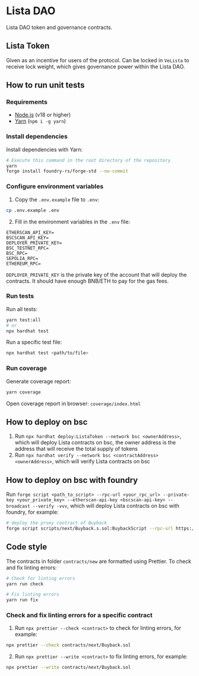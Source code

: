 # Lista DAO
Lista DAO token and governance contracts.

## Lista Token
Given as an incentive for users of the protocol. Can be locked in `VeLista`
to receive lock weight, which gives governance power within the Lista DAO.

## How to run unit tests

### Requirements

- [Node.js](https://nodejs.org/en/) (v18 or higher)
- [Yarn](https://yarnpkg.com/) (`npm i -g yarn`)

### Install dependencies

Install dependencies with Yarn:
```bash
# Execute this command in the root directory of the repository
yarn
forge install foundry-rs/forge-std --no-commit
```

### Configure environment variables

1. Copy the `.env.example` file to `.env`:
```bash
cp .env.example .env
```

2. Fill in the environment variables in the `.env` file:
```env
ETHERSCAN_API_KEY=
BSCSCAN_API_KEY=
DEPLOYER_PRIVATE_KEY=
BSC_TESTNET_RPC=
BSC_RPC=
SEPOLIA_RPC=
ETHEREUM_RPC=
```

`DEPLOYER_PRIVATE_KEY` is the private key of the account that will deploy the contracts. It should have enough BNB/ETH to pay for the gas fees.

### Run tests

Run all tests:
```bash
yarn test:all
# or
npx hardhat test
```

Run a specific test file:
```bash
npx hardhat test <path/to/file>
```

### Run coverage

Generate coverage report:
```bash
yarn coverage
```

Open coverage report in browser: `coverage/index.html`

## How to deploy on bsc

1. Run `npx hardhat deploy:ListaToken --network bsc <ownerAddress>`, which will deploy Lista contracts on bsc,
   the owner address is the address that will receive the total supply of tokens
2. Run `npx hardhat verify --network bsc <contractAddress> <ownerAddress>`, which will verify Lista contracts on bsc

## How to deploy on bsc with foundry
Run `forge script <path_to_script> --rpc-url <your_rpc_url> --private-key <your_private_key> --etherscan-api-key <bscscan-api-key> --broadcast --verify -vvv`, which will deploy Lista contracts on bsc with foundry, for example:
```bash
# deploy the proxy contract of Buyback
forge script scripts/next/Buyback.s.sol:BuybackScript --rpc-url https://bsc-dataseed.binance.org --etherscan-api-key <bscscan-api-key> --broadcast --verify -vvv
```

## Code style
The contracts in folder `contracts/new` are formatted using Prettier. To check and fix linting errors:
```bash
# Check for linting errors
yarn run check

# Fix linting errors
yarn run fix
```

### Check and fix linting errors for a specific contract
1. Run `npx prettier --check <contract>` to check for linting errors, for example:
```bash
npx prettier --check contracts/next/Buyback.sol
```
2. Run `npx prettier --write <contract>` to fix linting errors, for example:
```bash
npx prettier --write contracts/next/Buyback.sol
```
